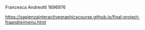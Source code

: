 Francesca Andreotti 1696976

https://sapienzainteractivegraphicscourse.github.io/final-project-fraandre/menu.html
